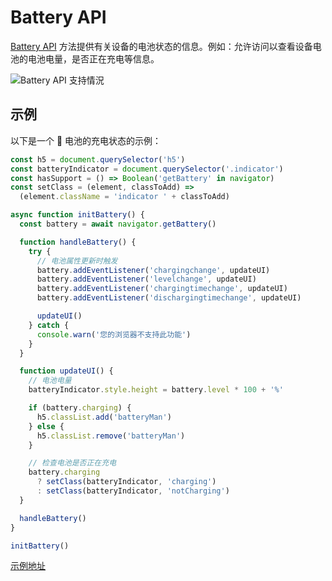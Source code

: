 # Battery API

[Battery API](https://developer.mozilla.org/en-US/docs/Web/API/Battery_Status_API) 方法提供有关设备的电池状态的信息。例如：允许访问以查看设备电池的电池电量，是否正在充电等信息。

![Battery API 支持情況](https://upload-images.jianshu.io/upload_images/18281896-9ff9d30ef48cf8ff.jpg?imageMogr2/auto-orient/strip%7CimageView2/2/w/1240)

## 示例

以下是一个 🔋 电池的充电状态的示例：

```js
const h5 = document.querySelector('h5')
const batteryIndicator = document.querySelector('.indicator')
const hasSupport = () => Boolean('getBattery' in navigator)
const setClass = (element, classToAdd) =>
  (element.className = 'indicator ' + classToAdd)

async function initBattery() {
  const battery = await navigator.getBattery()

  function handleBattery() {
    try {
      // 电池属性更新时触发
      battery.addEventListener('chargingchange', updateUI)
      battery.addEventListener('levelchange', updateUI)
      battery.addEventListener('chargingtimechange', updateUI)
      battery.addEventListener('dischargingtimechange', updateUI)

      updateUI()
    } catch {
      console.warn('您的浏览器不支持此功能')
    }
  }

  function updateUI() {
    // 电池电量
    batteryIndicator.style.height = battery.level * 100 + '%'

    if (battery.charging) {
      h5.classList.add('batteryMan')
    } else {
      h5.classList.remove('batteryMan')
    }

    // 检查电池是否正在充电
    battery.charging
      ? setClass(batteryIndicator, 'charging')
      : setClass(batteryIndicator, 'notCharging')
  }

  handleBattery()
}

initBattery()
```

[示例地址](https://codepen.io/lio-zero/pen/OJpxrpK)
